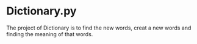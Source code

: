 # Dictionary.py
The project of Dictionary is to find the new words, creat a new words and finding the meaning of that words.
